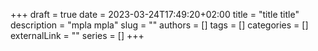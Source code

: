 +++ 
draft = true
date = 2023-03-24T17:49:20+02:00
title = "title title"
description = "mpla mpla"
slug = ""
authors = []
tags = []
categories = []
externalLink = ""
series = []
+++
